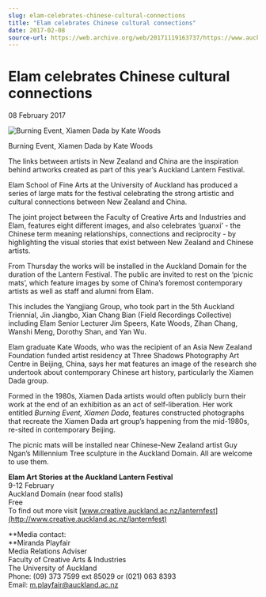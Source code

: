 ```yaml
---
slug: elam-celebrates-chinese-cultural-connections
title: "Elam celebrates Chinese cultural connections"
date: 2017-02-08
source-url: https://web.archive.org/web/20171119163737/https://www.auckland.ac.nz/en/about/news-events-and-notices/news/news-2017/02/elam-celebrates-chinese-cultural-connections.html
---
```

Elam celebrates Chinese cultural connections
============================================

08 February 2017

![Burning Event, Xiamen Dada by Kate Woods](https://www.auckland.ac.nz/en/about/news-events-and-notices/news/news-2017/02/elam-celebrates-chinese-cultural-connections/_jcr_content/par/textimage/image.img.jpg/1486593356176.jpg "Burning Event, Xiamen Dada by Kate Woods")

Burning Event, Xiamen Dada by Kate Woods

The links between artists in New Zealand and China are the inspiration behind artworks created as part of this year’s Auckland Lantern Festival.  
  
Elam School of Fine Arts at the University of Auckland has produced a series of large mats for the festival celebrating the strong artistic and cultural connections between New Zealand and China.  
  
The joint project between the Faculty of Creative Arts and Industries and Elam, features eight different images, and also celebrates ‘guanxi’ - the Chinese term meaning relationships, connections and reciprocity - by highlighting the visual stories that exist between New Zealand and Chinese artists.

From Thursday the works will be installed in the Auckland Domain for the duration of the Lantern Festival. The public are invited to rest on the ‘picnic mats’, which feature images by some of China’s foremost contemporary artists as well as staff and alumni from Elam.

This includes the Yangjiang Group, who took part in the 5th Auckland Triennial, Jin Jiangbo, Xian Chang Bian (Field Recordings Collective) including Elam Senior Lecturer Jim Speers, Kate Woods, Zihan Chang, Wanshi Meng, Dorothy Shan, and Yan Wu.

Elam graduate Kate Woods, who was the recipient of an Asia New Zealand Foundation funded artist residency at Three Shadows Photography Art Centre in Beijing, China, says her mat features an image of the research she undertook about contemporary Chinese art history, particularly the Xiamen Dada group.  
  
Formed in the 1980s, Xiamen Dada artists would often publicly burn their work at the end of an exhibition as an act of self-liberation. Her work entitled _Burning Event, Xiamen Dada_, features constructed photographs that recreate the Xiamen Dada art group’s happening from the mid-1980s, re-sited in contemporary Beijing.  
  
The picnic mats will be installed near Chinese-New Zealand artist Guy Ngan’s Millennium Tree sculpture in the Auckland Domain. All are welcome to use them.  
  

**Elam Art Stories at the Auckland Lantern Festival**  
9-12 February  
Auckland Domain (near food stalls)  
Free  
To find out more visit [www.creative.auckland.ac.nz/lanternfest](http://www.creative.auckland.ac.nz/lanternfest)

**Media contact:  
**Miranda Playfair  
Media Relations Adviser  
Faculty of Creative Arts & Industries  
The University of Auckland  
Phone: (09) 373 7599 ext 85029 or (021) 063 8393  
Email: [m.playfair@auckland.ac.nz](mailto:m.playfair@auckland.ac.nz)